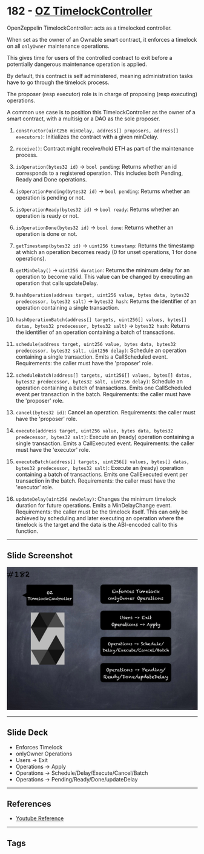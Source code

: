 # 182 - [OZ TimelockController](OZ%20TimelockController.md)
OpenZeppelin TimelockController: acts as a timelocked controller. 

When set as the owner of an Ownable smart contract, it enforces a timelock on all `onlyOwner` maintenance operations. 

This gives time for users of the controlled contract to exit before a potentially dangerous maintenance operation is applied. 

By default, this contract is self administered, meaning administration tasks have to go through the timelock process. 

The proposer (resp executor) role is in charge of proposing (resp executing) operations. 

A common use case is to position this TimelockController as the owner of a smart contract, with a multisig or a DAO as the sole proposer.

1.  `constructor(uint256 minDelay, address[] proposers, address[] executors)`: Initializes the contract with a given minDelay.
    
2.  `receive()`: Contract might receive/hold ETH as part of the maintenance process.
    
3.  `isOperation(bytes32 id)` → `bool pending`: Returns whether an id corresponds to a registered operation. This includes both Pending, Ready and Done operations.
    
4.  `isOperationPending(bytes32 id)` → `bool pending`: Returns whether an operation is pending or not.
    
5.  `isOperationReady(bytes32 id)` → `bool ready`: Returns whether an operation is ready or not.
    
6.  `isOperationDone(bytes32 id)` → `bool done`: Returns whether an operation is done or not.
    
7.  `getTimestamp(bytes32 id)` → `uint256 timestamp`: Returns the timestamp at which an operation becomes ready (0 for unset operations, 1 for done operations).
    
8.  `getMinDelay()` → `uint256 duration`: Returns the minimum delay for an operation to become valid. This value can be changed by executing an operation that calls updateDelay.
    
9.  `hashOperation(address target, uint256 value, bytes data, bytes32 predecessor, bytes32 salt)` → `bytes32 hash`: Returns the identifier of an operation containing a single transaction.
    
10.  `hashOperationBatch(address[] targets, uint256[] values, bytes[] datas, bytes32 predecessor, bytes32 salt)` → `bytes32 hash`: Returns the identifier of an operation containing a batch of transactions.
    
11.  `schedule(address target, uint256 value, bytes data, bytes32 predecessor, bytes32 salt, uint256 delay)`: Schedule an operation containing a single transaction. Emits a CallScheduled event. Requirements: the caller must have the 'proposer' role.
    
12.  `scheduleBatch(address[] targets, uint256[] values, bytes[] datas, bytes32 predecessor, bytes32 salt, uint256 delay)`: Schedule an operation containing a batch of transactions. Emits one CallScheduled event per transaction in the batch. Requirements: the caller must have the 'proposer' role.
    
13.  `cancel(bytes32 id)`: Cancel an operation. Requirements: the caller must have the 'proposer' role.
    
14.  `execute(address target, uint256 value, bytes data, bytes32 predecessor, bytes32 salt)`: Execute an (ready) operation containing a single transaction. Emits a CallExecuted event. Requirements: the caller must have the 'executor' role.
    
15.  `executeBatch(address[] targets, uint256[] values, bytes[] datas, bytes32 predecessor, bytes32 salt)`: Execute an (ready) operation containing a batch of transactions. Emits one CallExecuted event per transaction in the batch. Requirements: the caller must have the 'executor' role.
    
16.  `updateDelay(uint256 newDelay)`: Changes the minimum timelock duration for future operations. Emits a MinDelayChange event. Requirements: the caller must be the timelock itself. This can only be achieved by scheduling and later executing an operation where the timelock is the target and the data is the ABI-encoded call to this function.

___
## Slide Screenshot
![182.png](../images/solidity201/182.png)
___
## Slide Deck
- Enforces Timelock
- onlyOwner Operations
- Users -> Exit
- Operations -> Apply
- Operations -> Schedule/Delay/Execute/Cancel/Batch
- Operations -> Pending/Ready/Done/updateDelay
___
## References
- [Youtube Reference](https://youtu.be/0kx8M4u5980?t=57)
___
## Tags